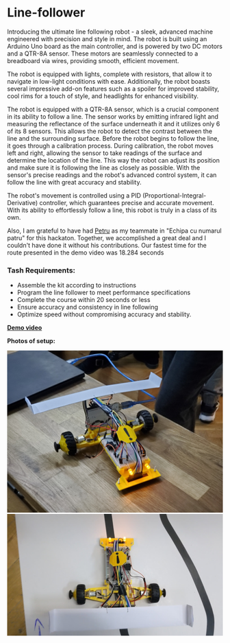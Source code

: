 # Line-follower


Introducing the ultimate line following robot - a sleek, advanced machine engineered with precision and style in mind. The robot is built using an Arduino Uno board as the main controller, and is powered by two DC motors and a QTR-8A sensor. These motors are seamlessly connected to a breadboard via wires, providing smooth, efficient movement.

The robot is equipped with lights, complete with resistors, that allow it to navigate in low-light conditions with ease. Additionally, the robot boasts several impressive add-on features such as a spoiler for improved stability, cool rims for a touch of style, and headlights for enhanced visibility.

The robot is equipped with a QTR-8A sensor, which is a crucial component in its ability to follow a line. The sensor works by emitting infrared light and measuring the reflectance of the surface underneath it and it utilizes only 6 of its 8 sensors. This allows the robot to detect the contrast between the line and the surrounding surface. Before the robot begins to follow the line, it goes through a calibration process. During calibration, the robot moves left and right, allowing the sensor to take readings of the surface and determine the location of the line. This way the robot can adjust its position and make sure it is following the line as closely as possible. With the sensor's precise readings and the robot's advanced control system, it can follow the line with great accuracy and stability.

The robot's movement is controlled using a PID (Proportional-Integral-Derivative) controller, which guarantees precise and accurate movement. With its ability to effortlessly follow a line, this robot is truly in a class of its own.

Also, I am grateful to have had [Petru](https://github.com/petrupetru) as my teammate in "Echipa cu numarul patru" for this hackaton. Together, we accomplished a great deal and I couldn't have done it without his contributions. Our fastest time for the route presented in the demo video was 18.284 seconds

### Tash Requirements:
- Assemble the kit according to instructions
- Program the line follower to meet performance specifications
- Complete the course within 20 seconds or less
- Ensure accuracy and consistency in line following
- Optimize speed without compromising accuracy and stability.

**[Demo video](https://youtu.be/_vGBUvMccEI)**

**Photos of setup:**

![asd](/pics/pic2.jpg)
![asd](/pics/pic1.jpg)
